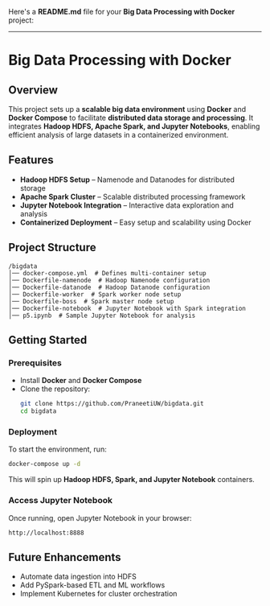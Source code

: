 Here's a **README.md** file for your **Big Data Processing with Docker** project:  

---

# **Big Data Processing with Docker**  

## **Overview**  
This project sets up a **scalable big data environment** using **Docker** and **Docker Compose** to facilitate **distributed data storage and processing**. It integrates **Hadoop HDFS, Apache Spark, and Jupyter Notebooks**, enabling efficient analysis of large datasets in a containerized environment.  

## **Features**  
- **Hadoop HDFS Setup** – Namenode and Datanodes for distributed storage  
- **Apache Spark Cluster** – Scalable distributed processing framework  
- **Jupyter Notebook Integration** – Interactive data exploration and analysis  
- **Containerized Deployment** – Easy setup and scalability using Docker  

## **Project Structure**  
```
/bigdata  
│── docker-compose.yml  # Defines multi-container setup  
│── Dockerfile-namenode  # Hadoop Namenode configuration  
│── Dockerfile-datanode  # Hadoop Datanode configuration  
│── Dockerfile-worker  # Spark worker node setup  
│── Dockerfile-boss  # Spark master node setup  
│── Dockerfile-notebook  # Jupyter Notebook with Spark integration  
│── p5.ipynb  # Sample Jupyter Notebook for analysis  
```  

## **Getting Started**  

### **Prerequisites**  
- Install **Docker** and **Docker Compose**  
- Clone the repository:  
  ```bash
  git clone https://github.com/PraneetiUW/bigdata.git
  cd bigdata
  ```

### **Deployment**  
To start the environment, run:  
```bash
docker-compose up -d
```
This will spin up **Hadoop HDFS, Spark, and Jupyter Notebook** containers.

### **Access Jupyter Notebook**  
Once running, open Jupyter Notebook in your browser:  
```
http://localhost:8888
```

## **Future Enhancements**  
- Automate data ingestion into HDFS  
- Add PySpark-based ETL and ML workflows  
- Implement Kubernetes for cluster orchestration  




